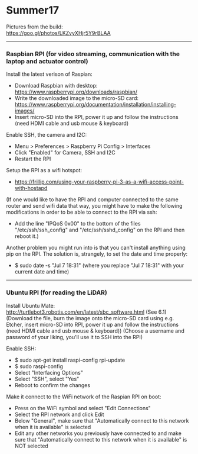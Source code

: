# Summer17

Pictures from the build:  
https://goo.gl/photos/LKZvyXHjr5Y9rBLAA

******

### Raspbian RPI (for video streaming, communication with the laptop and actuator control)

Install the latest verison of Raspian:
- Download Raspbian with desktop: https://www.raspberrypi.org/downloads/raspbian/
- Write the downloaded image to the micro-SD card: https://www.raspberrypi.org/documentation/installation/installing-images/
- Insert micro-SD into the RPI, power it up and follow the instructions (need HDMI cable and usb mouse & keyboard)

Enable SSH, the camera and I2C:
- Menu > Preferences > Raspberry Pi Config > Interfaces
- Click "Enabled" for Camera, SSH and I2C
- Restart the RPI

Setup the RPI as a wifi hotspot:
- https://frillip.com/using-your-raspberry-pi-3-as-a-wifi-access-point-with-hostapd

(If one would like to have the RPI and computer connected to the same router and send wifi data that way, you might have to make the following modifications in order to be able to connect to the RPI via ssh:  
- Add the line "IPQoS 0x00" to the bottom of the files "/etc/ssh/ssh_config" and "/etc/ssh/sshd_config" on the RPI and then reboot it.)

Another problem you might run into is that you can't install anything using pip on the RPI. The solution is, strangely, to set the date and time properly:  
- $ sudo date -s "Jul 7 18:31" (where you replace "Jul 7 18:31" with your current date and time)

*****

### Ubuntu RPI (for reading the LiDAR)

Install Ubuntu Mate:  
http://turtlebot3.robotis.com/en/latest/sbc_software.html (See 6.1) (Download the file, burn the image onto the micro-SD card using e.g. Etcher, insert micro-SD into RPI, power it up and follow the instructions (need HDMI cable and usb mouse & keyboard)) (Choose a username and password of your liking, you'll use it to SSH into the RPI)

Enable SSH:
- $ sudo apt-get install raspi-config rpi-update
- $ sudo raspi-config
- Select "Interfacing Options"
- Select "SSH", select "Yes"
- Reboot to confirm the changes

Make it connect to the WiFi network of the Raspian RPI on boot:  
- Press on the WiFi symbol and select "Edit Connections"
- Select the RPI network and click Edit
- Below "General", make sure that "Automatically connect to this network when it is available" is selected
- Edit any other networks you previously have connected to and make sure that "Automatically connect to this network when it is available" is NOT selected


